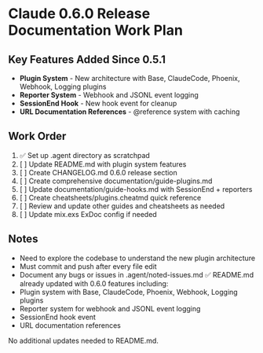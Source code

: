 # Claude 0.6.0 Release Documentation Work Plan

## Key Features Added Since 0.5.1
- **Plugin System** - New architecture with Base, ClaudeCode, Phoenix, Webhook, Logging plugins
- **Reporter System** - Webhook and JSONL event logging  
- **SessionEnd Hook** - New hook event for cleanup
- **URL Documentation References** - @reference system with caching

## Work Order
1. ✅ Set up .agent directory as scratchpad
2. [ ] Update README.md with plugin system features
3. [ ] Create CHANGELOG.md 0.6.0 release section
4. [ ] Create comprehensive documentation/guide-plugins.md
5. [ ] Update documentation/guide-hooks.md with SessionEnd + reporters
6. [ ] Create cheatsheets/plugins.cheatmd quick reference
7. [ ] Review and update other guides and cheatsheets as needed
8. [ ] Update mix.exs ExDoc config if needed

## Notes
- Need to explore the codebase to understand the new plugin architecture
- Must commit and push after every file edit
- Document any bugs or issues in .agent/noted-issues.md
✅ README.md already updated with 0.6.0 features including:
- Plugin system with Base, ClaudeCode, Phoenix, Webhook, Logging plugins
- Reporter system for webhook and JSONL event logging
- SessionEnd hook event
- URL documentation references

No additional updates needed to README.md.
